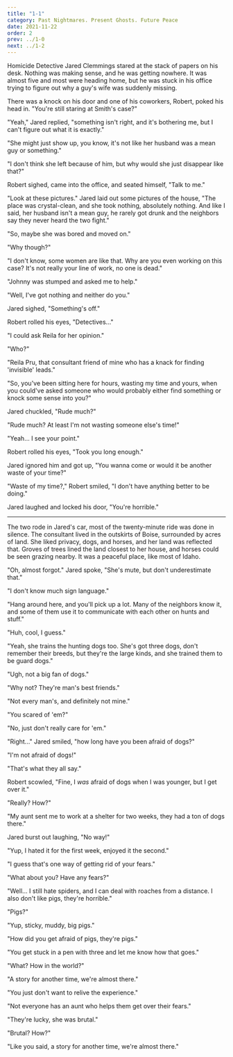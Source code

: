 ```yaml
---
title: "1-1"
category: Past Nightmares. Present Ghosts. Future Peace
date: 2021-11-22
order: 2
prev: ../1-0
next: ../1-2
---
```

Homicide Detective Jared Clemmings stared at the stack of papers on his desk. Nothing was making sense, and he was getting nowhere. It was almost five and most were heading home, but he was stuck in his office trying to figure out why a guy's wife was suddenly missing.

There was a knock on his door and one of his coworkers, Robert, poked his head in. "You're still staring at Smith's case?"

"Yeah," Jared replied, "something isn't right, and it's bothering me, but I can't figure out what it is exactly."

"She might just show up, you know, it's not like her husband was a mean guy or something."

"I don't think she left because of him, but why would she just disappear like that?"

Robert sighed, came into the office, and seated himself, "Talk to me."

"Look at these pictures." Jared laid out some pictures of the house, "The place was crystal-clean, and she took nothing, absolutely nothing. And like I said, her husband isn't a mean guy, he rarely got drunk and the neighbors say they never heard the two fight."

"So, maybe she was bored and moved on."

"Why though?"

"I don't know, some women are like that. Why are you even working on this case? It's not really your line of work, no one is dead."

"Johnny was stumped and asked me to help."

"Well, I've got nothing and neither do you."

Jared sighed, "Something's off."

Robert rolled his eyes, "Detectives..."

"I could ask Reila for her opinion."

"Who?"

"Reila Pru, that consultant friend of mine who has a knack for finding 'invisible' leads."

"So, you've been sitting here for hours, wasting my time and yours, when you could've asked someone who would probably either find something or knock some sense into you?"

Jared chuckled, "Rude much?"

"Rude much? At least I'm not wasting someone else's time!"

"Yeah... I see your point."

Robert rolled his eyes, "Took you long enough."

Jared ignored him and got up, "You wanna come or would it be another waste of your time?"

"Waste of my time?," Robert smiled, "I don't have anything better to be doing."

Jared laughed and locked his door, "You're horrible."

---

The two rode in Jared's car, most of the twenty-minute ride was done in silence. The consultant lived in the outskirts of Boise, surrounded by acres of land. She liked privacy, dogs, and horses, and her land was reflected that. Groves of trees lined the land closest to her house, and horses could be seen grazing nearby. It was a peaceful place, like most of Idaho.

"Oh, almost forgot." Jared spoke, "She's mute, but don't underestimate that."

"I don't know much sign language."

"Hang around here, and you'll pick up a lot. Many of the neighbors know it, and some of them use it to communicate with each other on hunts and stuff."

"Huh, cool, I guess."

"Yeah, she trains the hunting dogs too. She's got three dogs, don't remember their breeds, but they're the large kinds, and she trained them to be guard dogs."

"Ugh, not a big fan of dogs."

"Why not? They're man's best friends."

"Not every man's, and definitely not mine."

"You scared of 'em?"

"No, just don't really care for 'em."

"Right..." Jared smiled, "how long have you been afraid of dogs?"

"I'm not afraid of dogs!"

"That's what they all say."

Robert scowled, "Fine, I *was* afraid of dogs when I was younger, but I get over it."

"Really? How?"

"My aunt sent me to work at a shelter for two weeks, they had a ton of dogs there."

Jared burst out laughing, "No way!"

"Yup, I hated it for the first week, enjoyed it the second."

"I guess that's one way of getting rid of your fears."

"What about you? Have any fears?"

"Well... I still hate spiders, and I can deal with roaches from a distance. I also don't like pigs, they're horrible."

"Pigs?"

"Yup, sticky, muddy, big pigs."

"How did you get afraid of pigs, they're pigs."

"You get stuck in a pen with three and let me know how that goes."

"What? How in the world?"

"A story for another time, we're almost there."

"You just don't want to relive the experience."

"Not everyone has an aunt who helps them get over their fears."

"They're lucky, she was brutal."

"Brutal? How?"

"Like you said, a story for another time, we're almost there."